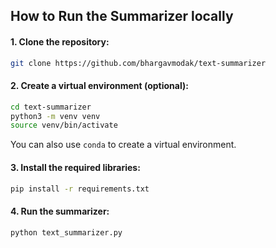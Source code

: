 ## How to Run the Summarizer locally

#### 1. Clone the repository:
```bash
git clone https://github.com/bhargavmodak/text-summarizer
```

#### 2. Create a virtual environment (optional):
```bash
cd text-summarizer
python3 -m venv venv
source venv/bin/activate
```

You can also use `conda` to create a virtual environment.

#### 3. Install the required libraries:
```bash
pip install -r requirements.txt
```

#### 4. Run the summarizer:
```bash
python text_summarizer.py
```
